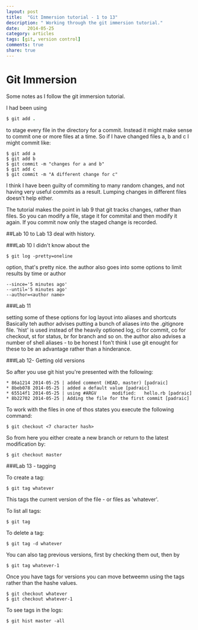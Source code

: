 ```yaml
---
layout: post
title:  "Git Immersion tutorial - 1 to 13"
description: " Working through the git immersion tutorial."
date:   2014-05-25 
category: articles
tags: [git, version control]
comments: true
share: true
---
```


# Git Immersion

Some notes as I follow the git immersion tutorial.

I had been using 

~~~ruby
$ git add . 
~~~
 
to stage every file in the directory for a commit. Instead it might make sense to commit one or more files at a time. So if I have changed files a, b and c I might commit like:


~~~
$ git add a
$ git add b
$ git commit -m "changes for a and b"
$ git add c
$ git commit -m "A different change for c"
~~~


I think I have been guilty of commiting to many random changes, and not having very useful commits as  a result. Lumping changes in different files doesn't help either.



The tutorial makes the point in lab 9 that git tracks changes, rather than files. So you can modify a file, stage it for commital and then modify it again. If you commit now only the staged change is recorded. 


##Lab 10 to Lab 13 deal with history.

###Lab 10
I didn't know about the 

~~~
$ git log -pretty=oneline
~~~  

option, that's pretty nice. the author also goes into some options to limit results by time or author

~~~
--since='5 minutes ago'
--until='5 minutes ago'
--author=<author name>
~~~

###Lab 11

setting some of these options for log layout into aliases and shortcuts
Basically teh author advises putting a bunch of aliases into the .gitignore file. 'hist' is used instead of the heavily optioned log, ci for commit, co for checkout, st for status, br for branch and so on. the author also advises a number of shell aliases - to be honest I fon't think I use git enought for these to be an advantage rather than a hinderance.

###Lab 12- Getting old versions

So after you use  git hist  you're presented with the following:

~~~
* 86a1214 2014-05-25 | added comment (HEAD, master) [padraic]
* 8beb078 2014-05-25 | added a default value [padraic]
* 65514f1 2014-05-25 | using #ARGV      modified:   hello.rb [padraic]
* 8b22702 2014-05-25 | Adding the file for the first commit [padraic]
~~~


To work with the files in one of thos states you execute the following command:

~~~
$ git checkout <7 character hash>
~~~


So from here you either create a new branch or return to the latest modification by:
 
~~~
$ git checkout master
~~~

###Lab 13 - tagging

To create a tag:

~~~
$ git tag whatever
~~~

This tags the current version of the file - or files as 'whatever'.


To list all tags:

~~~
$ git tag
~~~


To delete a tag:

~~~
$ git tag -d whatever
~~~

You can also tag previous versions, first by checking them out, then by 

~~~
$ git tag whatever-1
~~~

Once you have tags for versions you can move betweemn using the tags rather than the hashe values.

~~~
$ git checkout whatever
$ git checkout whatever-1
~~~

To see tags in the logs:

~~~
$ git hist master -all
~~~



 



